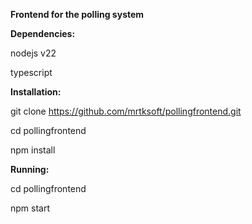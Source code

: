 **Frontend for the polling system**

**Dependencies:**

nodejs v22

typescript


**Installation:**


git clone https://github.com/mrtksoft/pollingfrontend.git

cd pollingfrontend

npm install

**Running:**

cd pollingfrontend 

npm start
